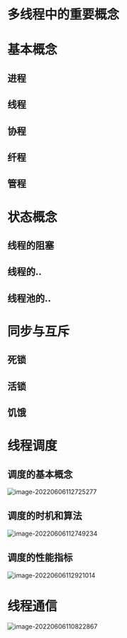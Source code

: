 # 多线程中的重要概念



# 基本概念

## 进程

## 线程

## 协程

## 纤程

## 管程





# 状态概念



## 线程的阻塞



## 线程的..

## 线程池的..



# 同步与互斥



## 死锁

## 活锁

## 饥饿





# 线程调度

## 调度的基本概念

![image-20220606112725277](D:\blgs\source\imgs\image-20220606112725277.png)





## 调度的时机和算法





![image-20220606112749234](D:\blgs\source\imgs\image-20220606112749234.png)







## 调度的性能指标

![image-20220606112921014](D:\blgs\source\imgs\image-20220606112921014.png)



# 线程通信

![image-20220606110822867](D:\blgs\source\imgs\image-20220606110822867.png)